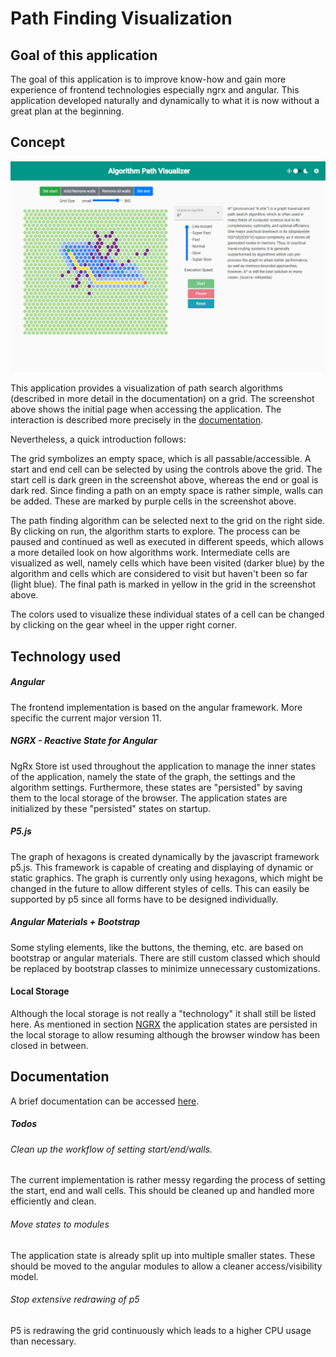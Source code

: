 # Path Finding Visualization
## Goal of this application

The goal of this application is to improve know-how and gain more experience of frontend technologies especially ngrx and angular. This application developed naturally and dynamically to what it is now without a great plan at the beginning.


## Concept
![alt text](./documentation/screenshots/appPreview.png "Overview of the application")

This application provides a visualization of path search algorithms (described in more detail in the documentation) on a grid. The screenshot above shows the initial page when accessing the application. The interaction is described more precisely in the [documentation](documentation/documentation.md).

Nevertheless, a quick introduction follows:

The grid symbolizes an empty space, which is all passable/accessible. A start and end cell can be selected by using the controls above the grid. The start cell is dark green in the screenshot above, whereas the end or goal is dark red. Since finding a path on an empty space is rather simple, walls can be added. These are marked by purple cells in the screenshot above.

The path finding algorithm can be selected next to the grid on the right side. By clicking on run, the algorithm starts to explore. The process can be paused and continued as well as executed in different speeds, which allows a more detailed look on how algorithms work. Intermediate cells are visualized as well, namely cells which have been visited (darker blue) by the algorithm and cells which are considered to visit but haven't been so far (light blue). The final path is marked in yellow in the grid in the screenshot above.

The colors used to visualize these individual states of a cell can be changed by clicking on the gear wheel in the upper right corner.


## Technology used
##### Angular

The frontend implementation is based on the angular framework. More specific the current major version 11.


##### NGRX - Reactive State for Angular
<a name="ngrx"></a>

NgRx Store ist used throughout the application to manage the inner states of the application, namely the state of the graph, the settings and the algorithm settings. Furthermore, these states are "persisted" by saving them to the local storage of the browser. The application states are initialized by these "persisted" states on startup. 


##### P5.js

The graph of hexagons is created dynamically by the javascript framework p5.js. This framework is capable of creating and displaying of dynamic or static graphics. The graph is currently only using hexagons, which might be changed in the future to allow different styles of cells. This can easily be supported by p5 since all forms have to be designed individually.


##### Angular Materials + Bootstrap

Some styling elements, like the buttons, the theming, etc. are based on bootstrap or angular materials. There are still custom classed which should be replaced by bootstrap classes to minimize unnecessary customizations.


#### Local Storage

Although the local storage is not really a "technology" it shall still be listed here. As mentioned in section [NGRX](#ngrx) the application states are persisted in the local storage to allow resuming although the browser window has been closed in between.


## Documentation

A brief documentation can be accessed [here](documentation/documentation.md).


##### Todos
###### Clean up the workflow of setting start/end/walls. 

The current implementation is rather messy regarding the process of setting the start, end and wall cells. This should be cleaned up and handled more efficiently and clean.


###### Move states to modules

The application state is already split up into multiple smaller states. These should be moved to the angular modules to allow a cleaner access/visibility model.


###### Stop extensive redrawing of p5

P5 is redrawing the grid continuously which leads to a higher CPU usage than necessary.
